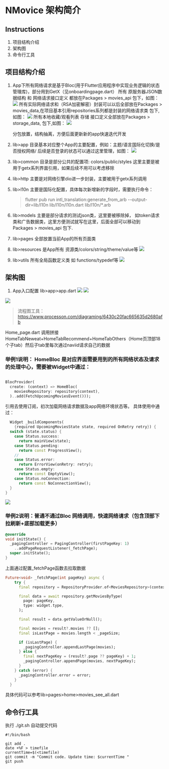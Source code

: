 
# NMovice 架构简介
 



## Instructions

1.  项目结构介绍
2.  架构图
3.  命令行工具


## 项目结构介绍

1.  App下所有网络请求是基于Bloc(用于Flutter应用程序中实现业务逻辑的状态管理库)，部分用到GetX（见onboardingpage.dart）
    所有 原服务器JSON数据结构 和 网络请求接口定义 都放在Packages > movies_api 包下，如图：
    ![](previewimsages/Snipaste_2023-04-08_08-49-25.png)
    所有实际网络请求和（RSA加密解密）封装可以以后全部放在Packages > movies_data,在项目基本引用repositories系列都是封装的网络请求类 包下,如图：
    ![](previewimsages/Snipaste_2023-04-08_08-47-20.png)
    所有本地收藏/观看列表 存储 接口定义全部放在Packages > storage_data,  包下,如图：
    ![](previewimsages/Snipaste_2023-04-08_08-52-02.png)

    分包放置，结构抽离，方便后面更新新的app快速迭代开发


2.  lib>app 目录基本对应整个App的主要配置，例如：主题/语言国际化切换/是否授权网络/ 后续是否登录的状态可以通过这里管理，如图：
    ![](previewimsages/Snipaste_2023-04-08_09-04-57.png)
3.  lib>common 目录是部分公共的配置项: colors/public/styles 这里主要是被用于getx系列界面引用，如果后续不用可以考虑移除
4.  lib>http 主要是对网络引擎dio进一步封装，主要被用于getx系列调用
5.  lib>l10n 主要是国际化配置，具体每次新增新的字段时，需要执行命令：
    >  flutter pub run intl_translation:generate_from_arb   --output-dir=lib/l10n  lib/l10n/l10n.dart lib/l10n/*.arb
6.  lib>models 主要是部分请求的测试json类，这里要被移除掉， 如token请求类和广告数据类，这里方便测试就写在这里，后面全部可以移动到     
    Packages > movies_api 包下.
7.  lib>pages 全部放置当前App的所有页面类
8.  lib>resources 是App所有 资源类/colors/string/theme/value等
    ![](previewimsages/Snipaste_2023-04-08_09-17-39.png)
9.  lib>utils 所有全局函数定义类 如 functions/typedef等
    ![](previewimsages/Snipaste_2023-04-08_09-16-56.png)



## 架构图
1. App入口配置 lib>app>app.dart
  ![](previewimsages/Snipaste_2023-04-07_14-11-15.png)
  ![](previewimsages/Snipaste_2023-04-07_14-10-52.png)

  ![](previewimsages/Snipaste_2023-04-08_09-30-31.png)
  > 流程图工具：https://www.processon.com/diagraming/6430c20fac665635d2680afb
  
  Home_page.dart 调用拼接  HomeTabNeweat+HomeTabRecommend+HomeTabOthers（Home页顶部18个子tab）然后子tab里每次通过naviid请求自己的数据

  ### 举例1说明： HomeBloc 是对应界面需要用到的所有网络状态及请求的处理中心，需要被Widget中通过：

  ```dart
  
  BlocProvider(
    create: (context) => HomeBloc(
      moviesRepository: repository(context),
    )..add(FetchUpcomingMoviesEvent()));

  ```

  引用去使用订阅，初次加载网络请求数据及app网络环境状态等。
  具体使用中通过：

  ```dart
    Widget _buildComponents(
      {required UpcomingMoviesState state, required OnRetry retry}) {
    switch (state.status) {
      case Status.success:
        return mainView(state);
      case Status.pending:
        return const ProgressView();
      //
      case Status.error:
        return ErrorView(onRetry: retry);
      case Status.empty:
        return const EmptyView();
      case Status.noConnection:
        return const NoConnectionView();
    }
  }

  ```
  ![](previewimsages/Snipaste_2023-04-08_09-41-37.png)

### 举例2说明：普通不通过Bloc 网络调用，快速网络请求（包含顶部下拉刷新+底部加载更多）      
```dart
@override
void initState() {
  _pagingController = PagingController(firstPageKey: 1)
    ..addPageRequestListener(_fetchPage);
  super.initState();
}
```
上面通过配置_fetchPage函数去拉取数据
```dart
Future<void> _fetchPage(int pageKey) async {
    try {
      final repository = RepositoryProvider.of<MoviesRepository>(context);

      final data = await repository.getMoviesByType(
        page: pageKey,
        type: widget.type,
      );

      final result = data.getValueOrNull();

      final movies = result?.movies ?? [];
      final isLastPage = movies.length < _pageSize;

      if (isLastPage) {
        _pagingController.appendLastPage(movies);
      } else {
        final nextPageKey = (result?.page ?? pageKey) + 1;
        _pagingController.appendPage(movies, nextPageKey);
      }
    } catch (error) {
      _pagingController.error = error;
    }
  }
```
具体代码可以参考lib>pages>home>movies_see_all.dart
  


## 命令行工具
执行 ./git.sh 
自动提交代码 
```shell
#!/bin/bash

git add .
date +%F > timefile
currentTime=$(<timefile)
git commit -m "Commit code. Update time: $currentTime "
git push    
```
